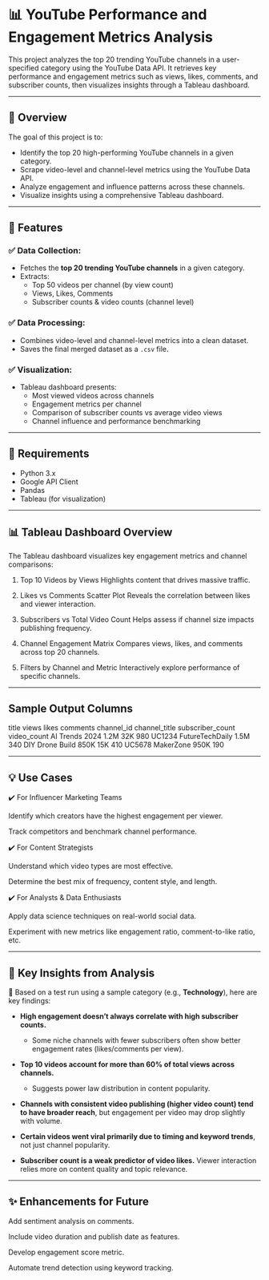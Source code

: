 # 📊 YouTube Performance and Engagement Metrics Analysis

This project analyzes the top 20 trending YouTube channels in a user-specified category using the YouTube Data API. It retrieves key performance and engagement metrics such as views, likes, comments, and subscriber counts, then visualizes insights through a Tableau dashboard.

---

## 🚀 Overview

The goal of this project is to:
- Identify the top 20 high-performing YouTube channels in a given category.
- Scrape video-level and channel-level metrics using the YouTube Data API.
- Analyze engagement and influence patterns across these channels.
- Visualize insights using a comprehensive Tableau dashboard.
  
---

## 🧪 Features

### ✅ Data Collection:
- Fetches the **top 20 trending YouTube channels** in a given category.
- Extracts:
  - Top 50 videos per channel (by view count)
  - Views, Likes, Comments
  - Subscriber counts & video counts (channel level)

### ✅ Data Processing:
- Combines video-level and channel-level metrics into a clean dataset.
- Saves the final merged dataset as a `.csv` file.

### ✅ Visualization:
- Tableau dashboard presents:
  - Most viewed videos across channels
  - Engagement metrics per channel
  - Comparison of subscriber counts vs average video views
  - Channel influence and performance benchmarking

---

## 🔧 Requirements

- Python 3.x
- Google API Client
- Pandas
- Tableau (for visualization)

---

## 📊 Tableau Dashboard Overview
The Tableau dashboard visualizes key engagement metrics and channel comparisons:

1. Top 10 Videos by Views
Highlights content that drives massive traffic.

2. Likes vs Comments Scatter Plot
Reveals the correlation between likes and viewer interaction.

3. Subscribers vs Total Video Count
Helps assess if channel size impacts publishing frequency.

4. Channel Engagement Matrix
Compares views, likes, and comments across top 20 channels.

5. Filters by Channel and Metric
Interactively explore performance of specific channels.

---

## Sample Output Columns
title	views	likes	comments	channel_id	channel_title	subscriber_count	video_count
AI Trends 2024	1.2M	32K	980	UC1234	FutureTechDaily	1.5M	340
DIY Drone Build	850K	15K	410	UC5678	MakerZone	950K	190

---

## 💡 Use Cases
✔️ For Influencer Marketing Teams

Identify which creators have the highest engagement per viewer.

Track competitors and benchmark channel performance.

✔️ For Content Strategists

Understand which video types are most effective.

Determine the best mix of frequency, content style, and length.

✔️ For Analysts & Data Enthusiasts

Apply data science techniques on real-world social data.

Experiment with new metrics like engagement ratio, comment-to-like ratio, etc.

---

## 🧠 Key Insights from Analysis

📍 Based on a test run using a sample category (e.g., **Technology**), here are key findings:

- **High engagement doesn’t always correlate with high subscriber counts.**
  - Some niche channels with fewer subscribers often show better engagement rates (likes/comments per view).

- **Top 10 videos account for more than 60% of total views across channels.**
  - Suggests power law distribution in content popularity.

- **Channels with consistent video publishing (higher video count) tend to have broader reach**, but engagement per video may drop slightly with volume.

- **Certain videos went viral primarily due to timing and keyword trends**, not just channel popularity.

- **Subscriber count is a weak predictor of video likes.** Viewer interaction relies more on content quality and topic relevance.

---

## ✨ Enhancements for Future
Add sentiment analysis on comments.

Include video duration and publish date as features.

Develop engagement score metric.

Automate trend detection using keyword tracking.



